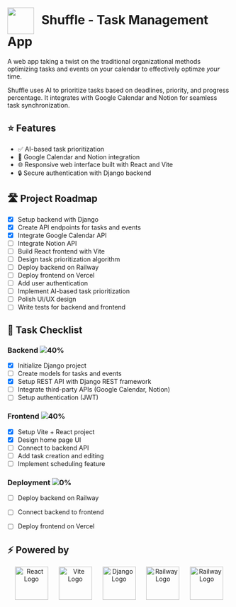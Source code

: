 # <img src="https://i.imgur.com/fE5f8yi.png" width="60" style="vertical-align: middle; margin-right: 10px;"> **Shuffle** - Task Management App
A web app taking a twist on the traditional organizational methods optimizing tasks and events on your calendar to effectively optimze *your* time. 

Shuffle uses AI to prioritize tasks based on deadlines, priority, and progress percentage. It integrates with Google Calendar and Notion for seamless task synchronization.

## ⭐ **Features**
<ul>
<li>✅ AI-based task prioritization</li>
<li>📅 Google Calendar and Notion integration</li>
<li>🌐 Responsive web interface built with React and Vite</li>
<li>🔒 Secure authentication with Django backend</li>

</ul>

## 🛣️ Project Roadmap

- [x] Setup backend with Django  
- [x] Create API endpoints for tasks and events  
- [x] Integrate Google Calendar API  
- [ ] Integrate Notion API  
- [ ] Build React frontend with Vite  
- [ ] Design task prioritization algorithm  
- [ ] Deploy backend on Railway  
- [ ] Deploy frontend on Vercel  
- [ ] Add user authentication  
- [ ] Implement AI-based task prioritization  
- [ ] Polish UI/UX design  
- [ ] Write tests for backend and frontend  

## 📝 Task Checklist

### Backend ![40%](https://progress-bar.xyz/40) 
- [x] Initialize Django project  
- [ ] Create models for tasks and events  
- [x] Setup REST API with Django REST framework  
- [ ] Integrate third-party APIs (Google Calendar, Notion)  
- [ ] Setup authentication (JWT)  

### Frontend ![40%](https://progress-bar.xyz/40) 
- [x] Setup Vite + React project  
- [X] Design home page UI  
- [ ] Connect to backend API  
- [ ] Add task creation and editing  
- [ ] Implement scheduling feature  

### Deployment ![0%](https://progress-bar.xyz/0) 
- [ ] Deploy backend on Railway  
- [ ] Connect backend to frontend  
- [ ] Deploy frontend on Vercel  


## ⚡ **Powered by**

<div align="center">
  <img src="https://i.imgur.com/35wdSXY.png" alt="React Logo" width="75" height="auto" style="margin: 0 10px;" />
  <img src="https://i.imgur.com/AiQ93z6.png" alt="Vite Logo" width="75" height="auto" style="margin: 0 10px;" />
  <img src="https://i.imgur.com/XlKbGE5.png" alt="Django Logo" width="75" height="auto" style="margin: 0 10px;" />
<img src="https://i.imgur.com/7a2r617.png" alt="Railway Logo" width="75" height="auto" style="margin: 0 10px;" />
<img src="https://i.imgur.com/8B5EzgT.png" alt="Railway Logo" width="75" height="auto" style="margin: 0 10px;" />
</div>
